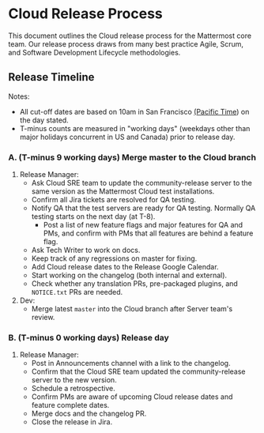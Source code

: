 # Cloud Release Process

This document outlines the Cloud release process for the Mattermost core team. Our release process draws from many best practice Agile, Scrum, and Software Development Lifecycle methodologies.

## Release Timeline

Notes:

* All cut-off dates are based on 10am in San Francisco [\(Pacific Time](http://everytimezone.com/)\) on the day stated.
* T-minus counts are measured in "working days" \(weekdays other than major holidays concurrent in US and Canada\) prior to release day.

### A. \(T-minus 9 working days\) Merge master to the Cloud branch

1. Release Manager:
   * Ask Cloud SRE team to update the community-release server to the same version as the Mattermost Cloud test installations.
   * Confirm all Jira tickets are resolved for QA testing.
   * Notify QA that the test servers are ready for QA testing. Normally QA testing starts on the next day \(at T-8\).
     * Post a list of new feature flags and major features for QA and PMs, and confirm with PMs that all features are behind a feature flag.
   * Ask Tech Writer to work on docs.
   * Keep track of any regressions on master for fixing.
   * Add Cloud release dates to the Release Google Calendar.
   * Start working on the changelog \(both internal and external\).
   * Check whether any translation PRs, pre-packaged plugins, and `NOTICE.txt` PRs are needed.
2. Dev:
   * Merge latest `master` into the Cloud branch after Server team's review.

### B. \(T-minus 0 working days\) Release day

1. Release Manager:
   * Post in Announcements channel with a link to the changelog.
   * Confirm that the Cloud SRE team updated the community-release server to the new version.
   * Schedule a retrospective.
   * Confirm PMs are aware of upcoming Cloud release dates and feature complete dates.
   * Merge docs and the changelog PR.
   * Close the release in Jira.

